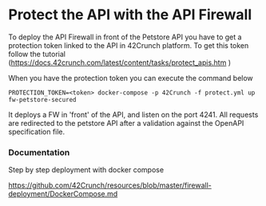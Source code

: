 # Protect the API with the API Firewall

To deploy the API Firewall in front of the Petstore API you have to get a protection token linked to the API in 42Crunch platform. To get this token follow the tutorial (https://docs.42crunch.com/latest/content/tasks/protect_apis.htm
)

When you have the protection token you can execute the command below

```
PROTECTION_TOKEN=<token> docker-compose -p 42Crunch -f protect.yml up fw-petstore-secured
```

It deploys a FW in 'front' of the API, and listen on the port 4241. All requests are redirected to the petstore API after a validation against the OpenAPI specification file. 


### Documentation

Step by step deployment with docker compose 

https://github.com/42Crunch/resources/blob/master/firewall-deployment/DockerCompose.md